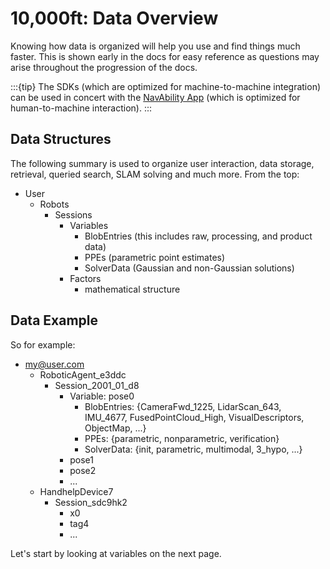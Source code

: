 # 10,000ft: Data Overview

Knowing how data is organized will help you use and find things much faster.  This is shown early in the docs for easy reference as questions may arise throughout the progression of the docs. 

:::{tip}
The SDKs (which are optimized for machine-to-machine integration) can be used in concert with the [NavAbility App][nva-app-url] (which is optimized for human-to-machine interaction).
:::

## Data Structures

The following summary is used to organize user interaction, data storage, retrieval, queried search, SLAM solving and much more.  From the top:

- User
  - Robots
    - Sessions
      - Variables
        - BlobEntries (this includes raw, processing, and product data)
        - PPEs (parametric point estimates)
        - SolverData (Gaussian and non-Gaussian solutions)
      - Factors
        - mathematical structure

## Data Example

So for example:

- my@user.com
  - RoboticAgent_e3ddc
    - Session_2001_01_d8
      - Variable: pose0
        - BlobEntries: {CameraFwd_1225, LidarScan_643, IMU_4677, FusedPointCloud_High, VisualDescriptors, ObjectMap, ...}
        - PPEs: {parametric, nonparametric, verification}
        - SolverData: {init, parametric, multimodal, 3_hypo, ...}
      - pose1
      - pose2
      - ...
  - HandhelpDevice7
    - Session_sdc9hk2
      - x0
      - tag4
      - ...

Let's start by looking at variables on the next page. 

[nva-app-url]: https://app.navability.io/home